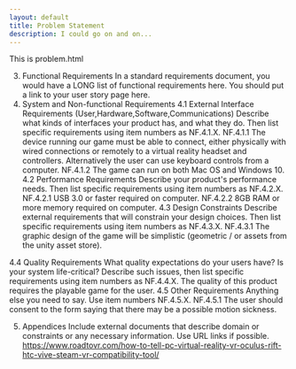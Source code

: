 ```yaml
---
layout: default
title: Problem Statement
description: I could go on and on...
---
```

<p>This is problem.html</p>

3. Functional Requirements
In a standard requirements document, you would have a LONG list of functional requirements here. You should put a link to your user story page here.
4. System and Non-functional Requirements
4.1 External Interface Requirements (User,Hardware,Software,Communications)
Describe what kinds of interfaces your product has, and what they do. Then list specific requirements using item numbers as NF.4.1.X.
NF.4.1.1 The device running our game must be able to connect, either physically with wired connections or remotely to a virtual reality headset and controllers. Alternatively the user can use keyboard controls from a computer.
NF.4.1.2 The game can run on both Mac OS and Windows 10.
4.2 Performance Requirements
Describe your product's performance needs. Then list specific requirements using item numbers as NF.4.2.X.
NF.4.2.1 USB 3.0 or faster required on computer.
NF.4.2.2 8GB RAM or more memory required on computer.
4.3 Design Constraints
Describe external requirements that will constrain your design choices. Then list specific requirements using item numbers as NF.4.3.X.
NF.4.3.1 The graphic design of the game will be simplistic (geometric / or assets from the unity asset store).
 
4.4 Quality Requirements
What quality expectations do your users have? Is your system life-critical? Describe such issues, then list specific requirements using item numbers as NF.4.4.X.
The quality of this product requires the playable game for the user.
4.5 Other Requirements
Anything else you need to say. Use item numbers NF.4.5.X.
NF.4.5.1 The user should consent to the form saying that there may be a possible motion sickness.
 
5. Appendices
Include external documents that describe domain or constraints or any necessary information. Use URL links if possible.
https://www.roadtovr.com/how-to-tell-pc-virtual-reality-vr-oculus-rift-htc-vive-steam-vr-compatibility-tool/



